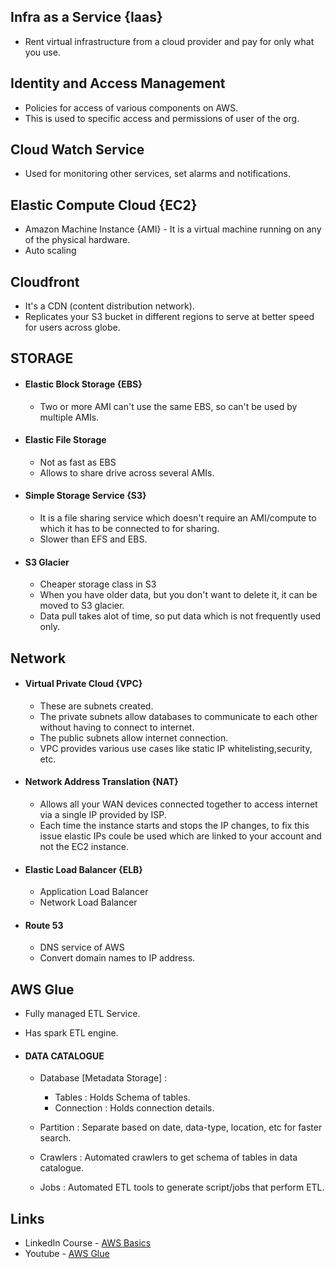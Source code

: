 ## Infra as a Service {Iaas} 

* Rent virtual infrastructure from a cloud provider and pay for only what you use.


## Identity and Access Management 

* Policies for access of various components on AWS.
* This is used to specific access and permissions of user of the org.


## Cloud Watch Service 

* Used for monitoring other services, set alarms and notifications. 


## Elastic Compute Cloud {EC2} 

* Amazon Machine Instance {AMI} - It is a virtual machine running on any of the physical hardware.
* Auto scaling 


## Cloudfront 

* It's a CDN (content distribution network).
* Replicates your S3 bucket in different regions to serve at better speed for users across globe.


## STORAGE 

* <h4> Elastic Block Storage {EBS}</h4> 
  
    * Two or more AMI can't use the same EBS, so can't be used by multiple AMIs.

* <h4> Elastic File Storage </h4>
    
    * Not as fast as EBS
    * Allows to share drive across several AMIs.
  
* <h4> Simple Storage Service {S3}</h4>
  
    * It is a file sharing service which doesn't require an AMI/compute to which it has to be connected to for sharing.
    * Slower than EFS and EBS.

* <h4> S3 Glacier </h4>
    
    * Cheaper storage class in S3
    * When you have older data, but you don't want to delete it, it can be moved to S3 glacier.
    * Data pull takes alot of time, so put data which is not frequently used only.

## Network 

* <h4> Virtual Private Cloud {VPC} </h4>

    * These are subnets created.
    * The private subnets allow databases to communicate to each other without having to connect to internet.
    * The public subnets allow internet connection.
    * VPC provides various use cases like static IP whitelisting,security, etc.

* <h4> Network Address Translation {NAT} </h4>

    * Allows all your WAN devices connected together to access internet via a single IP provided by ISP.
    * Each time the instance starts and stops the IP changes, to fix this issue elastic IPs coule be used which are linked to your account and not the EC2 instance.

* <h4> Elastic Load Balancer {ELB}</h4>
    
    * Application Load Balancer
    * Network Load Balancer

* <h4> Route 53 </h4>

    * DNS service of AWS
    * Convert domain names to IP address.


## AWS Glue 

  * Fully managed ETL Service.
  * Has spark ETL engine. 

  * <h4> DATA CATALOGUE </h4>
    
    * Database [Metadata Storage] : 
      * Tables : Holds Schema of tables.
      * Connection : Holds connection details.
      
    * Partition : Separate based on date, data-type, location, etc for faster search.
    * Crawlers : Automated crawlers to get schema of tables in data catalogue.
    * Jobs : Automated ETL tools to generate script/jobs that perform ETL.



## Links 

* LinkedIn Course - [AWS Basics](https://www.linkedin.com/learning/instructors/hiroko-nishimura?u=77964786)
* Youtube - [AWS Glue](https://www.youtube.com/watch?v=dQnRP6X8QAU&t=1080s)
